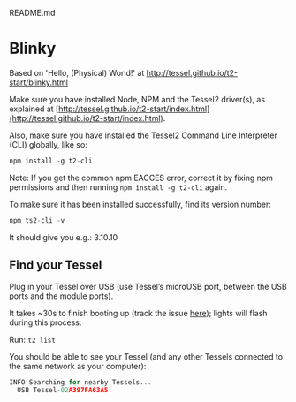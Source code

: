 README.md

# Blinky

Based on 'Hello, (Physical) World!' at http://tessel.github.io/t2-start/blinky.html

Make sure you have installed Node, NPM and the Tessel2 driver(s), as explained at [http://tessel.github.io/t2-start/index.html](http://tessel.github.io/t2-start/index.html).

Also, make sure you have installed the Tessel2 Command Line Interpreter (CLI) globally, like so:

```javascript
npm install -g t2-cli
```

Note: If you get the common npm EACCES error, correct it by fixing npm permissions and then running ```npm install -g t2-cli``` again.

To make sure it has been installed successfully, find its version number:

```javascript
npm ts2-cli -v
```

It should give you e.g.: 3.10.10

## Find your Tessel

Plug in your Tessel over USB (use Tessel’s microUSB port, between the USB ports and the module ports).

It takes ~30s to finish booting up (track the issue [here](https://github.com/tessel/t2-firmware/issues/117)); lights will flash during this process.

Run: ```t2 list```

You should be able to see your Tessel (and any other Tessels connected to the same network as your computer):

```javascript
INFO Searching for nearby Tessels...
  USB Tessel-02A397FA63A5
```


